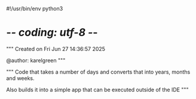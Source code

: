 #!/usr/bin/env python3
# -*- coding: utf-8 -*-
"""
Created on Fri Jun 27 14:36:57 2025

@author: karelgreen
"""

"""
Code that takes a number of days and converts that into years, months and weeks.

Also builds it into a simple app that can be executed outside of the IDE
"""